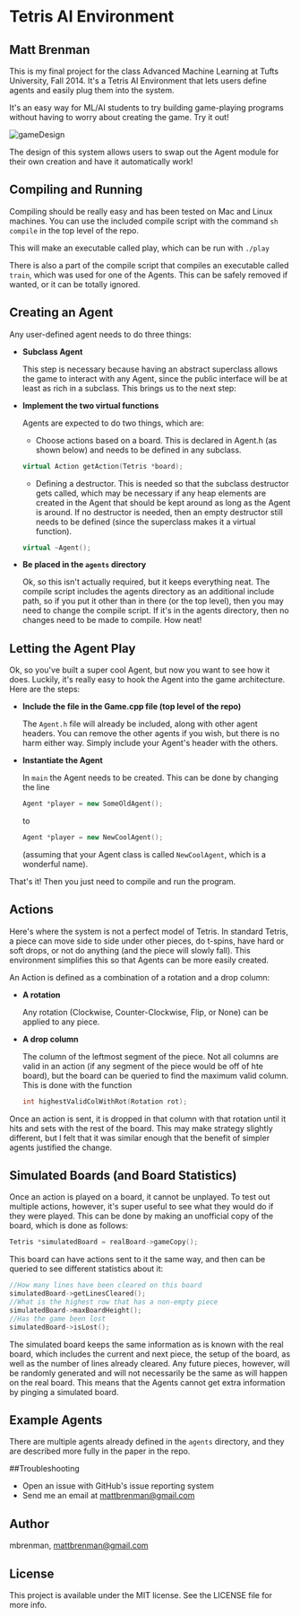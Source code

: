 # Tetris AI Environment

## Matt Brenman

This is my final project for the class Advanced Machine Learning at Tufts University, Fall 2014. It's a Tetris AI Environment that lets users define agents and easily plug them into the system. 

It's an easy way for ML/AI students to try building game-playing programs without having to worry about creating the game. Try it out!

![gameDesign](http://imgur.com/KGUyNOk)

The design of this system allows users to swap out the Agent module for their own creation and have it automatically work!

## Compiling and Running

Compiling should be really easy and has been tested on Mac and Linux machines. You can use the included compile script with the command `sh compile` in the top level of the repo.

This will make an executable called play, which can be run with `./play`

There is also a part of the compile script that compiles an executable called `train`, which was used for one of the Agents. This can be safely removed if wanted, or it can be totally ignored.

## Creating an Agent
Any user-defined agent needs to do three things:
 
- **Subclass Agent**
	
	This step is necessary because having an abstract superclass allows the game to interact with any Agent, since the public interface will be at least as rich in a subclass. This brings us to the next step:

- **Implement the two virtual functions**
 
	Agents are expected to do two things, which are:

	* Choose actions based on a board. This is declared in Agent.h (as shown below) and needs to be defined in any subclass.  
	```cpp
	virtual Action getAction(Tetris *board);
	```


	* Defining a destructor. This is needed so that the subclass destructor gets called, which may be necessary if any heap elements are created in the Agent that should be kept around as long as the Agent is around. If no destructor is needed, then an empty destructor still needs to be defined (since the superclass makes it a virtual function).  
	```cpp
	virtual ~Agent();
	```

- **Be placed in the `agents` directory**

	Ok, so this isn't actually required, but it keeps everything neat. The compile script includes the agents directory as an additional include path, so if you put it other than in there (or the top level), then you may need to change the compile script. If it's in the agents directory, then no changes need to be made to compile. How neat!

## Letting the Agent Play

Ok, so you've built a super cool Agent, but now you want to see how it does. Luckily, it's really easy to hook the Agent into the game architecture. Here are the steps:

- **Include the file in the Game.cpp file (top level of the repo)**

	The `Agent.h` file will already be included, along with other agent headers. You can remove the other agents if you wish, but there is no harm either way. Simply include your Agent's header with the others.

- **Instantiate the Agent**

	In `main` the Agent needs to be created. This can be done by changing the line 
	```cpp
	Agent *player = new SomeOldAgent();
	```
	to
	```cpp 
	Agent *player = new NewCoolAgent();
	```
	(assuming that your Agent class is called `NewCoolAgent`, which is a wonderful name).

That's it! Then you just need to compile and run the program.

## Actions

Here's where the system is not a perfect model of Tetris. In standard Tetris, a piece can move side to side under other pieces, do t-spins, have hard or soft drops, or not do anything (and the piece will slowly fall). This environment simplifies this so that Agents can be more easily created.

An Action is defined as a combination of a rotation and a drop column: 

- **A rotation**
	
	Any rotation (Clockwise, Counter-Clockwise, Flip, or None) can be applied to any piece.

- **A drop column**

	The column of the leftmost segment of the piece. Not all columns are valid in an action (if any segment of the piece would be off of hte board), but the board can be queried to find the maximum valid column. This is done with the function 
	```cpp 
	int highestValidColWithRot(Rotation rot);
	```

Once an action is sent, it is dropped in that column with that rotation until it hits and sets with the rest of the board. This may make strategy slightly different, but I felt that it was similar enough that the benefit of simpler agents justified the change.

## Simulated Boards (and Board Statistics)

Once an action is played on a board, it cannot be unplayed. To test out multiple actions, however, it's super useful to see what they would do if they were played. This can be done by making an unofficial copy of the board, which is done as follows:

```cpp
Tetris *simulatedBoard = realBoard->gameCopy();
```

This board can have actions sent to it the same way, and then can be queried to see different statistics about it:

```cpp
//How many lines have been cleared on this board
simulatedBoard->getLinesCleared();
//What is the highest row that has a non-empty piece
simulatedBoard->maxBoardHeight();
//Has the game been lost
simulatedBoard->isLost();
```

The simulated board keeps the same information as is known with the real board, which includes the current and next piece, the setup of the board, as well as the number of lines already cleared. Any future pieces, however, will be randomly generated and will not necessarily be the same as will happen on the real board. This means that the Agents cannot get extra information by pinging a simulated board.

## Example Agents

There are multiple agents already defined in the `agents` directory, and they are described more fully in the paper in the repo.

##Troubleshooting
* Open an issue with GitHub's issue reporting system
* Send me an email at mattbrenman@gmail.com

## Author

mbrenman, mattbrenman@gmail.com

## License

This project is available under the MIT license. See the LICENSE file for more info.


